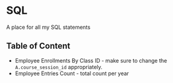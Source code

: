 # SQL
A place for all my SQL statements

## Table of Content
* Employee Enrollments By Class ID - make sure to change the ```A.course_session_id``` appropriately.
* Employee Entries Count - total count per year